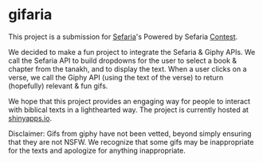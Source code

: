 # gifaria

This project is a submission for [Sefaria](https://www.sefaria.org)'s Powered by Sefaria [Contest](http://sefaria.nationbuilder.com/contest).

We decided to make a fun project to integrate the Sefaria & Giphy APIs.  We call the Sefaria API to build dropdowns for the user to select a book & chapter from the tanakh, and to display the text. When a user clicks on a verse, we call the Giphy API (using the text of the verse) to return (hopefully) relevant & fun gifs.

We hope that this project provides an engaging way for people to interact with biblical texts in a lighthearted way.  The project is currently hosted at [shinyapps.io](https://tiger-tang.shinyapps.io/gifaria/).

Disclaimer: Gifs from giphy have not been vetted, beyond simply ensuring that they are not NSFW.  We recognize that some gifs may be inappropriate for the texts and apologize for anything inappropriate.
